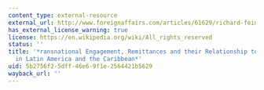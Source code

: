 ```yaml
---
content_type: external-resource
external_url: http://www.foreignaffairs.com/articles/61629/richard-feinberg/transnational-engagement-remittances-and-their-relationship-to-d
has_external_license_warning: true
license: https://en.wikipedia.org/wiki/All_rights_reserved
status: ''
title: '*ransnational Engagement, Remittances and their Relationship to Development
  in Latin America and the Caribbean*'
uid: 5b2756f2-5dff-46e6-9f1e-2564421b5629
wayback_url: ''
---
```

